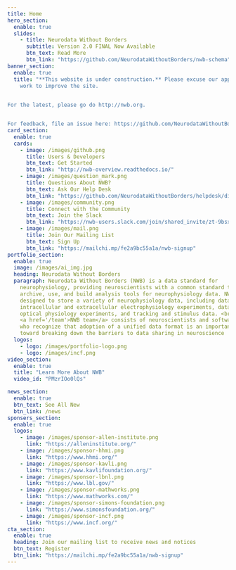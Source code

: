 ```yaml
---
title: Home
hero_section:
  enable: true
  slides:
    - title: Neurodata Without Borders
      subtitle: Version 2.0 FINAL Now Available
      btn_text: Read More
      btn_link: "https://github.com/NeurodataWithoutBorders/nwb-schema"
banner_section:
  enable: true
  title: "**This website is under construction.** Please excuse our appearance as we
    work to improve the site.
    

For the latest, please go do http://nwb.org.


For feedback, file an issue here: https://github.com/NeurodataWithoutBorders/neurodatawithoutborders.github.io/issues"
card_section:
  enable: true
  cards:
    - image: /images/github.png
      title: Users & Developers
      btn_text: Get Started
      btn_link: "http://nwb-overview.readthedocs.io/"
    - image: /images/question_mark.png
      title: Questions About NWB?
      btn_text: Ask Our Help Desk
      btn_link: "https://github.com/NeurodataWithoutBorders/helpdesk/discussions"
    - image: /images/community.png
      title: Connect with the Community
      btn_text: Join the Slack
      btn_link: "https://nwb-users.slack.com/join/shared_invite/zt-9bsx3xdj-wtUILLNzM8a0mOV_RywS~Q#/shared-invite/email"
    - image: /images/mail.png
      title: Join Our Mailing List
      btn_text: Sign Up
      btn_link: "https://mailchi.mp/fe2a9bc55a1a/nwb-signup"
portfolio_section:
  enable: true
  image: /images/ai_img.jpg
  heading: Neurodata Without Borders
  paragraph: Neurodata Without Borders (NWB) is a data standard for
    neurophysiology, providing neuroscientists with a common standard to share,
    archive, use, and build analysis tools for neurophysiology data. NWB is
    designed to store a variety of neurophysiology data, including data from
    intracellular and extracellular electrophysiology experiments, data from
    optical physiology experiments, and tracking and stimulus data. <br><br> The
    <a href='/team'>NWB team</a> consists of neuroscientists and software developers
    who recognize that adoption of a unified data format is an important step
    toward breaking down the barriers to data sharing in neuroscience
  logos:
    - logo: /images/portfolio-logo.png
    - logo: /images/incf.png
video_section:
  enable: true
  title: "Learn More About NWB"
  video_id: "PMzrIOo0lQs"

news_section:
  enable: true
  btn_text: See All New
  btn_link: /news
sponsers_section:
  enable: true
  logos:
    - image: /images/sponsor-allen-institute.png
      link: "https://alleninstitute.org/"
    - image: /images/sponsor-hhmi.png
      link: "https://www.hhmi.org/"
    - image: /images/sponsor-kavli.png
      link: "https://www.kavlifoundation.org/"
    - image: /images/sponsor-lbnl.png
      link: "https://www.lbl.gov/"
    - image: /images/sponsor-mathworks.png
      link: "https://www.mathworks.com/"
    - image: /images/sponsor-simons-foundation.png
      link: "https://www.simonsfoundation.org/"
    - image: /images/sponsor-incf.png
      link: "https://www.incf.org/"
cta_section:
  enable: true
  heading: Join our mailing list to receive news and notices
  btn_text: Register
  btn_link: "https://mailchi.mp/fe2a9bc55a1a/nwb-signup"
---
```

